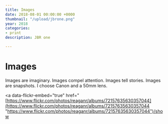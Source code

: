 ```yaml
---
title: Images
date: 2018-08-01 00:00:00 +0000
thumbnail: "/upload/jbrone.png"
year: 2018
categories:
- print
description: JBR one

---
```

# Images

Images are imaginary. Images compel attention. Images tell stories. Images are snapshots. I choose Canon and a 50mm lens.

<a data-flickr-embed="true"  href="[https://www.flickr.com/photos/reaganr/albums/72157635630357044](https://www.flickr.com/photos/reaganr/albums/72157635630357044 "https://www.flickr.com/photos/reaganr/albums/72157635630357044")/show